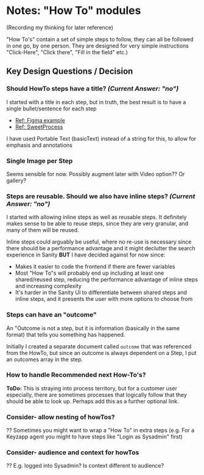 # Notes: "How To" modules
(Recording my thinking for later reference)

"How To's" contain a set of simple steps to follow, they can all be followed in one go, by one person.  They are designed for very simple instructions "Click-Here", "Click there", "Fill in the field" etc.)

## Key Design Questions / Decision

### Should HowTo steps have a title? *(Current Answer: "no")*
I started with a title in each step, but in truth, the best result is to have a single bullet/sentence for each step
- [Ref: Figma example](https://www.figma.com/file/I1G3HF0x8XH4xe60Lc3p40/Keyzapp-Support?node-id=0%3A1)
- [Ref: SweetProcess](https://www.sweetprocess.com/procedures/v1a5pi360W/0130-create-cabinet/)

I have used Portable Text (basicText) instead of a string for this, to allow for emphasis and annotations

### Single Image per Step
Seems sensible for now.  Possibly augment later with Video option?? Or gallery?

### Steps are reusable.  Should we also have inline steps? *(Current Answer: "no")*
I started with allowing inline steps as well as reusable steps.  It definitely makes sense to be able to reuse steps, since they are very granular, and many of them will be reused.

Inline steps could arguably be useful, where no re-use is necessary since there should be a performance advantage and it might declutter the search experience in Sanity **BUT** I have decided against for now since:
* Makes it easier to code the frontend if there are fewer variables
* Most "How To"s will probably end up including at least one shared/reused step, reducing the performance advantage of inline steps and increasing complexity
* It's harder in the Sanity UI to differentiate between shared steps and inline steps, and it presents the user with more options to choose from

### Steps can have an "outcome"
An "Outcome is not a step, but it is information (basically in the same format) that tells you something has happened.

Initially I created a separate document called `outcome` that was referenced from the HowTo, but since an outcome is always dependent on a Step, I put an outcomes array in the step.
### How to handle Recommended next How-To's?
**ToDo:** This is straying into process territory, but for a customer user especially, there are sometimes processes that logically follow that they should be able to look up.  Perhaps add this as a further optional link.

### Consider- allow nesting of howTos?
?? Sometimes you might want to wrap a "How To" in extra steps (e.g. For a Keyzapp agent you might to have steps like "Login as Sysadmin" first)

### Consider- audience and context for howTos
?? E.g. logged into Sysadmin? Is context different to audience?